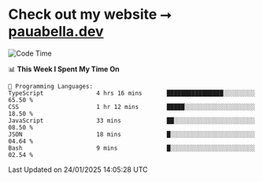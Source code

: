# Check out my website ⭢ [pauabella.dev](https://pauabella.dev)

<!--START_SECTION:waka-->
![Code Time](http://img.shields.io/badge/Code%20Time-4%2C011%20hrs%2024%20mins-blue)

📊 **This Week I Spent My Time On** 

```text
💬 Programming Languages: 
TypeScript               4 hrs 16 mins       ████████████████░░░░░░░░░   65.50 % 
CSS                      1 hr 12 mins        █████░░░░░░░░░░░░░░░░░░░░   18.50 % 
JavaScript               33 mins             ██░░░░░░░░░░░░░░░░░░░░░░░   08.50 % 
JSON                     18 mins             █░░░░░░░░░░░░░░░░░░░░░░░░   04.64 % 
Bash                     9 mins              █░░░░░░░░░░░░░░░░░░░░░░░░   02.54 % 
```


 Last Updated on 24/01/2025 14:05:28 UTC
<!--END_SECTION:waka-->
